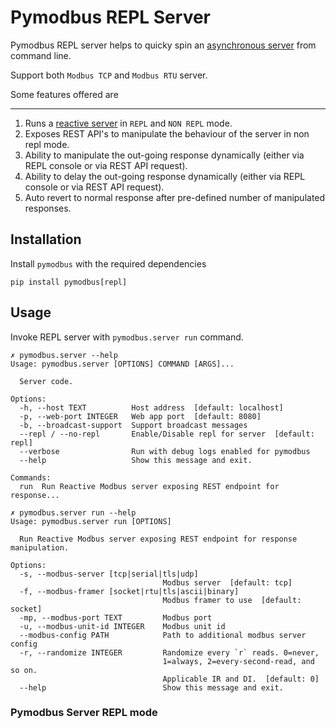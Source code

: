 # Pymodbus REPL Server

Pymodbus REPL server helps to quicky spin an [asynchronous server](../../../examples/common/asyncio_server.py) from command line. 

Support both `Modbus TCP` and `Modbus RTU` server.


Some features offered are

---
1. Runs a [reactive server](../../server/reactive/main.py) in `REPL` and `NON REPL` mode.
2. Exposes REST API's to manipulate the behaviour of the server in non repl mode.
3. Ability to manipulate the out-going response dynamically (either via REPL console or via REST API request).
4. Ability to delay the out-going response dynamically (either via REPL console or via REST API request).
5. Auto revert to normal response after pre-defined number of manipulated responses.

## Installation
Install `pymodbus` with the required dependencies

`pip install pymodbus[repl]`

## Usage

Invoke REPL server with `pymodbus.server run` command.

```shell
✗ pymodbus.server --help
Usage: pymodbus.server [OPTIONS] COMMAND [ARGS]...

  Server code.

Options:
  -h, --host TEXT          Host address  [default: localhost]
  -p, --web-port INTEGER   Web app port  [default: 8080]
  -b, --broadcast-support  Support broadcast messages
  --repl / --no-repl       Enable/Disable repl for server  [default: repl]
  --verbose                Run with debug logs enabled for pymodbus
  --help                   Show this message and exit.

Commands:
  run  Run Reactive Modbus server exposing REST endpoint for response...
```

```shell
✗ pymodbus.server run --help
Usage: pymodbus.server run [OPTIONS]

  Run Reactive Modbus server exposing REST endpoint for response manipulation.

Options:
  -s, --modbus-server [tcp|serial|tls|udp]
                                  Modbus server  [default: tcp]
  -f, --modbus-framer [socket|rtu|tls|ascii|binary]
                                  Modbus framer to use  [default: socket]
  -mp, --modbus-port TEXT         Modbus port
  -u, --modbus-unit-id INTEGER    Modbus unit id
  --modbus-config PATH            Path to additional modbus server config
  -r, --randomize INTEGER         Randomize every `r` reads. 0=never,
                                  1=always, 2=every-second-read, and so on.
                                  Applicable IR and DI.  [default: 0]
  --help                          Show this message and exit.
```

### Pymodbus Server REPL mode

